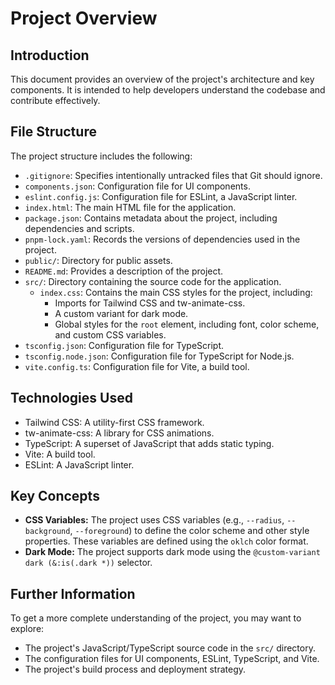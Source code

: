 # Project Overview

## Introduction

This document provides an overview of the project's architecture and key components. It is intended to help developers understand the codebase and contribute effectively.

## File Structure

The project structure includes the following:

-   `.gitignore`: Specifies intentionally untracked files that Git should ignore.
-   `components.json`: Configuration file for UI components.
-   `eslint.config.js`: Configuration file for ESLint, a JavaScript linter.
-   `index.html`: The main HTML file for the application.
-   `package.json`: Contains metadata about the project, including dependencies and scripts.
-   `pnpm-lock.yaml`: Records the versions of dependencies used in the project.
-   `public/`: Directory for public assets.
-   `README.md`: Provides a description of the project.
-   `src/`: Directory containing the source code for the application.
    -   `index.css`: Contains the main CSS styles for the project, including:
        -   Imports for Tailwind CSS and tw-animate-css.
        -   A custom variant for dark mode.
        -   Global styles for the `root` element, including font, color scheme, and custom CSS variables.
-   `tsconfig.json`: Configuration file for TypeScript.
-   `tsconfig.node.json`: Configuration file for TypeScript for Node.js.
-   `vite.config.ts`: Configuration file for Vite, a build tool.

## Technologies Used

-   Tailwind CSS: A utility-first CSS framework.
-   tw-animate-css: A library for CSS animations.
-   TypeScript: A superset of JavaScript that adds static typing.
-   Vite: A build tool.
-   ESLint: A JavaScript linter.

## Key Concepts

-   **CSS Variables:** The project uses CSS variables (e.g., `--radius`, `--background`, `--foreground`) to define the color scheme and other style properties. These variables are defined using the `oklch` color format.
-   **Dark Mode:** The project supports dark mode using the `@custom-variant dark (&:is(.dark *))` selector.

## Further Information

To get a more complete understanding of the project, you may want to explore:

-   The project's JavaScript/TypeScript source code in the `src/` directory.
-   The configuration files for UI components, ESLint, TypeScript, and Vite.
-   The project's build process and deployment strategy.

